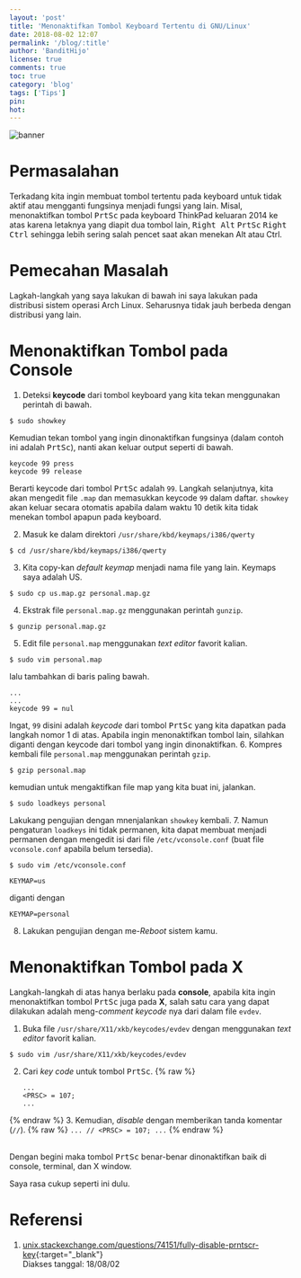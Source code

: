 ```yaml
---
layout: 'post'
title: 'Menonaktifkan Tombol Keyboard Tertentu di GNU/Linux'
date: 2018-08-02 12:07
permalink: '/blog/:title'
author: 'BanditHijo'
license: true
comments: true
toc: true
category: 'blog'
tags: ['Tips']
pin:
hot:
---
```


<!-- BANNER OF THE POST -->
<img class="post-body-img" src="{{ site.lazyload.logo_blank_banner }}" data-echo="https://s20.postimg.cc/9myvdtav1/banner_post_19.png" onerror="imgError(this);" alt="banner">

# Permasalahan
Terkadang kita ingin membuat tombol tertentu pada keyboard untuk tidak aktif atau mengganti fungsinya menjadi fungsi yang lain. Misal, menonaktifkan tombol <kbd>PrtSc</kbd> pada keyboard ThinkPad keluaran 2014 ke atas karena letaknya yang diapit dua tombol lain, <kbd>Right Alt</kbd> <kbd>PrtSc</kbd> <kbd>Right Ctrl</kbd> sehingga lebih sering salah pencet saat akan menekan Alt atau Ctrl.

# Pemecahan Masalah

Lagkah-langkah yang saya lakukan di bawah ini saya lakukan pada distribusi sistem operasi Arch Linux. Seharusnya tidak jauh berbeda dengan distribusi yang lain.

# Menonaktifkan Tombol pada Console

1. Deteksi **keycode** dari tombol keyboard yang kita tekan menggunakan perintah di bawah.
```
$ sudo showkey
```
Kemudian tekan tombol yang ingin dinonaktifkan fungsinya (dalam contoh ini adalah <kbd>PrtSc</kbd>), nanti akan keluar output seperti di bawah.
```
keycode 99 press
keycode 99 release
```
Berarti keycode dari tombol <kbd>PrtSc</kbd> adalah `99`.
Langkah selanjutnya, kita akan mengedit file `.map` dan memasukkan keycode `99` dalam daftar. `showkey` akan keluar secara otomatis apabila dalam waktu 10 detik kita tidak menekan tombol apapun pada keyboard.

2. Masuk ke dalam direktori `/usr/share/kbd/keymaps/i386/qwerty`
```
$ cd /usr/share/kbd/keymaps/i386/qwerty
```
3. Kita copy-kan *default keymap* menjadi nama file yang lain. Keymaps saya adalah US.
```
$ sudo cp us.map.gz personal.map.gz
```
4. Ekstrak file `personal.map.gz` menggunakan perintah `gunzip`.
```
$ gunzip personal.map.gz
```
5. Edit file `personal.map` menggunakan *text editor* favorit kalian.
```
$ sudo vim personal.map
```
lalu tambahkan di baris paling bawah.
```
...
...
keycode 99 = nul
```
Ingat, `99` disini adalah *keycode* dari tombol <kbd>PrtSc</kbd> yang kita dapatkan pada langkah nomor 1 di atas. Apabila ingin menonaktifkan tombol lain, silahkan diganti dengan keycode dari tombol yang ingin dinonaktifkan.
6. Kompres kembali file `personal.map` menggunakan perintah `gzip`.
```
$ gzip personal.map
```
kemudian untuk mengaktifkan file map yang kita buat ini, jalankan.
```
$ sudo loadkeys personal
```
Lakukang pengujian dengan mnenjalankan `showkey` kembali.
7. Namun pengaturan `loadkeys` ini tidak permanen, kita dapat membuat menjadi permanen dengan mengedit isi dari file `/etc/vconsole.conf` (buat file `vconsole.conf` apabila belum tersedia).
```
$ sudo vim /etc/vconsole.conf
```
```
KEYMAP=us
```
diganti dengan
```
KEYMAP=personal
```
8. Lakukan pengujian dengan me-*Reboot* sistem kamu.

# Menonaktifkan Tombol pada X
Langkah-langkah di atas hanya berlaku pada **console**, apabila kita ingin menonaktifkan tombol <kbd>PrtSc</kbd> juga pada **X**, salah satu cara yang dapat dilakukan adalah meng-*comment* *keycode* nya dari dalam file `evdev`.

1. Buka file `/usr/share/X11/xkb/keycodes/evdev` dengan menggunakan *text editor* favorit kalian.
```
$ sudo vim /usr/share/X11/xkb/keycodes/evdev
```
2. Cari *key code* untuk tombol <kbd>PrtSc</kbd>.
{% raw %}
    ```
    ...
    <PRSC> = 107;
    ...
    ```
{% endraw %}
3. Kemudian, *disable* dengan memberikan tanda komentar (`//`).
{% raw %}
    ```
    ...
    // <PRSC> = 107;
    ...
    ```
{% endraw %}

<br>
Dengan begini maka tombol <kbd>PrtSc</kbd> benar-benar dinonaktifkan baik di console, terminal, dan X window.

Saya rasa cukup seperti ini dulu.

# Referensi

1. [unix.stackexchange.com/questions/74151/fully-disable-prntscr-key](https://unix.stackexchange.com/questions/74151/fully-disable-prntscr-key){:target="_blank"}
<br>Diakses tanggal: 18/08/02
